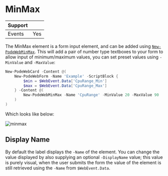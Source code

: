# MinMax

| Support | |
| ------- |-|
| Events | Yes |

The MinMax element is a form input element, and can be added using [`New-PodeWebMinMax`](../../../Functions/Elements/New-PodeWebMinMax). This will add a pair of number type textboxes to your form to allow input of minimum/maximum values, you can set preset values using `-MinValue` and `-MaxValue`:

```powershell
New-PodeWebCard -Content @(
    New-PodeWebForm -Name 'Example' -ScriptBlock {
        $min = $WebEvent.Data['CpuRange_Min']
        $max = $WebEvent.Data['CpuRange_Max']
    } -Content @(
        New-PodeWebMinMax -Name 'CpuRange' -MinValue 20 -MaxValue 90
    )
)
```

Which looks like below:

![minmax](../../../images/minmax.png)

## Display Name

By default the label displays the `-Name` of the element. You can change the value displayed by also supplying an optional `-DisplayName` value; this value is purely visual, when the user submits the form the value of the element is still retrieved using the `-Name` from `$WebEvent.Data`.
